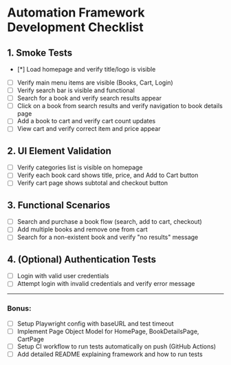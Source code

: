 # Automation Framework Development Checklist

## 1. Smoke Tests
- [*] Load homepage and verify title/logo is visible
- [ ] Verify main menu items are visible (Books, Cart, Login)
- [ ] Verify search bar is visible and functional
- [ ] Search for a book and verify search results appear
- [ ] Click on a book from search results and verify navigation to book details page
- [ ] Add a book to cart and verify cart count updates
- [ ] View cart and verify correct item and price appear

## 2. UI Element Validation
- [ ] Verify categories list is visible on homepage
- [ ] Verify each book card shows title, price, and Add to Cart button
- [ ] Verify cart page shows subtotal and checkout button

## 3. Functional Scenarios
- [ ] Search and purchase a book flow (search, add to cart, checkout)
- [ ] Add multiple books and remove one from cart
- [ ] Search for a non-existent book and verify "no results" message

## 4. (Optional) Authentication Tests
- [ ] Login with valid user credentials
- [ ] Attempt login with invalid credentials and verify error message

---

### Bonus:
- [ ] Setup Playwright config with baseURL and test timeout
- [ ] Implement Page Object Model for HomePage, BookDetailsPage, CartPage
- [ ] Setup CI workflow to run tests automatically on push (GitHub Actions)
- [ ] Add detailed README explaining framework and how to run tests
